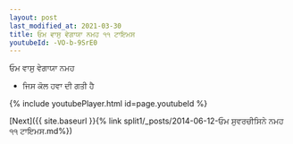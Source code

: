 ```yaml
---
layout: post
last_modified_at: 2021-03-30
title: ਓਮ ਵਾਸੁ ਵੇਗਾਯਾ ਨਮਹ ੧੧ ਟਾਇਮਸ
youtubeId: -VO-b-9SrE0
---
```

 
 
 ਓਮ ਵਾਸੁ ਵੇਗਾਯਾ ਨਮਹ  
 
 -  ਜਿਸ ਕੋਲ ਹਵਾ ਦੀ ਗਤੀ ਹੈ 
 
  
 
  
 
 
 
 
 
 


{% include youtubePlayer.html id=page.youtubeId %}
 
[Next]({{ site.baseurl }}{% link  split1/_posts/2014-06-12-ਓਮ ਸੁਵਰਚੀਸਿਨੇ ਨਮਹ ੧੧ ਟਾਇਮਸ.md%})
 
